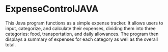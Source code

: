 # ExpenseControlJAVA
This Java program functions as a simple expense tracker. It allows users to input, categorize, and calculate their expenses, dividing them into three categories: food, transportation, and daily allowances. The program then displays a summary of expenses for each category as well as the overall total.
